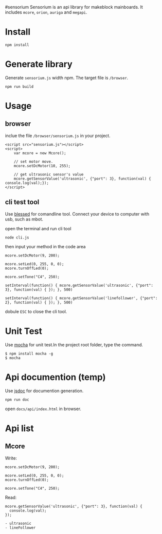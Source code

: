 #sensorium
Sensorium is an api library for makeblock mainboards. It includes `mcore`, `orion`, `auriga` and  `megapi`.

# Install

```
npm install
```

# Generate library
Generate `sensorium.js` width npm. The target file is `/browser`.

```
npm run build
```

# Usage

## browser
inclue the file `/browser/sensorium.js` in your project.

```
<script src="sensorium.js"></script>
<script>
    var mcore = new Mcore();

    // set motor move.
    mcore.setDcMotor(10, 255);

    // get ultrasonic sensor's value
    mcore.getSensorValue('ultrasonic', {"port": 3}, function(val) { console.log(val);});
</script>

```

## cli test tool
Use [blessed](https://github.com/chjj/blessed) for comandline tool.
Connect your device to computer with usb, such as mbot.

open the terminal and run cli tool

```
node cli.js
```
then input your method in the code area

```
mcore.setDcMotor(9, 200);

mcore.setLed(0, 255, 0, 0);
mcore.turnOffLed(0);

mcore.setTone("C4", 250);

setInterval(function() { mcore.getSensorValue('ultrasonic', {"port": 3}, function(val) { }); }, 500)

setInterval(function() { mcore.getSensorValue('linefollower', {"port": 2}, function(val) { }); }, 500)
```

dobule `ESC` to close the cli tool.

# Unit Test
Use [mocha](http://mochajs.org/) for unit test.In the project root folder, type the command.

```
$ npm install mocha -g
$ mocha
```

# Api documention (temp)

Use [jsdoc](http://usejsdoc.org/) for documention generation.
```
npm run doc
```

open `docs/api/index.html` in browser.

# Api list
## Mcore

Write:

```
mcore.setDcMotor(9, 200);

mcore.setLed(0, 255, 0, 0);
mcore.turnOffLed(0);

mcore.setTone("C4", 250);

```

Read:


```
mcore.getSensorValue('ultrasonic', {"port": 3}, function(val) {
  console.log(val);
});

- ultrasonic
- lineFollower

```
